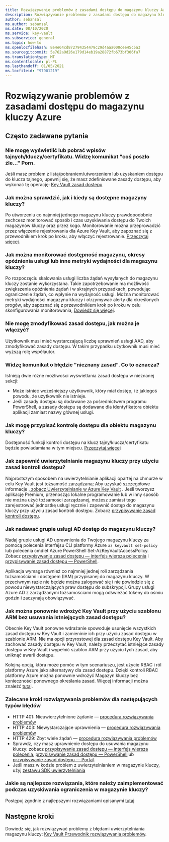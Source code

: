 ```yaml
---
title: Rozwiązywanie problemów z zasadami dostępu do magazynu kluczy Azure
description: Rozwiązywanie problemów z zasadami dostępu do magazynu kluczy Azure
author: sebansal
ms.author: sebansal
ms.date: 08/10/2020
ms.service: key-vault
ms.subservice: general
ms.topic: how-to
ms.openlocfilehash: 8e4e64cd872794354479c29d4aaa000cee45c5a3
ms.sourcegitcommit: 5e762a9d26e179d14eb19a28872fb673bf306fa7
ms.translationtype: MT
ms.contentlocale: pl-PL
ms.lasthandoff: 01/05/2021
ms.locfileid: "97901219"
---
```

# <a name="troubleshooting-azure-key-vault-access-policy-issues"></a>Rozwiązywanie problemów z zasadami dostępu do magazynu kluczy Azure

## <a name="frequently-asked-questions"></a>Często zadawane pytania

### <a name="i-am-not-able-to-list-or-get-secretskeyscertificate-i-am-seeing-something-went-wrong-error"></a>Nie mogę wyświetlić lub pobrać wpisów tajnych/kluczy/certyfikatu. Widzę komunikat "coś poszło źle..." Porn.
Jeśli masz problem z listą/pobraniem/utworzeniem lub uzyskaniem dostępu do klucza tajnego, upewnij się, że masz zdefiniowane zasady dostępu, aby wykonać tę operację: [Key Vault zasad dostępu](https://docs.microsoft.com/azure/key-vault/general/group-permissions-for-apps)

### <a name="how-can-i-identify-how-and-when-key-vaults-are-accessed"></a>Jak można sprawdzić, jak i kiedy są dostępne magazyny kluczy?

Po utworzeniu co najmniej jednego magazynu kluczy prawdopodobnie zechcesz monitorować sposób i czas uzyskiwania dostępu do Twoich magazynów kluczy oraz przez kogo. Monitorowanie można przeprowadzić przez włączenie rejestrowania dla Azure Key Vault, aby zapoznać się z przewodnikiem krok po kroku, aby włączyć rejestrowanie. [Przeczytaj więcej](./logging.md).

### <a name="how-can-i-monitor-vault-availability-service-latency-periods-or-other-performance-metrics-for-key-vault"></a>Jak można monitorować dostępność magazynu, okresy opóźnienia usługi lub inne metryki wydajności dla magazynu kluczy?

Po rozpoczęciu skalowania usługi liczba żądań wysyłanych do magazynu kluczy zostanie wykorzystana. Takie zapotrzebowanie ma możliwość zwiększenia opóźnienia żądań i w skrajnych przypadkach, powodując ograniczenie żądań, co wpłynie na wydajność usługi. Można monitorować metryki wydajności magazynu kluczy i otrzymywać alerty dla określonych progów, aby zapoznać się z przewodnikiem krok po kroku w celu skonfigurowania monitorowania, [Dowiedz się więcej](./alert.md).

### <a name="i-am-not-able-to-modify-access-policy-how-can-it-be-enabled"></a>Nie mogę zmodyfikować zasad dostępu, jak można je włączyć?
Użytkownik musi mieć wystarczającą liczbę uprawnień usługi AAD, aby zmodyfikować zasady dostępu. W takim przypadku użytkownik musi mieć wyższą rolę współautor.

### <a name="i-am-seeing-unknown-policy-error-what-does-that-mean"></a>Widzę komunikat o błędzie "nieznany zasad". Co to oznacza?
Istnieją dwie różne możliwości wyświetlania zasad dostępu w nieznanej sekcji:
* Może istnieć wcześniejszy użytkownik, który miał dostęp, i z jakiegoś powodu, że użytkownik nie istnieje.
* Jeśli zasady dostępu są dodawane za pośrednictwem programu PowerShell, a zasady dostępu są dodawane dla identyfikatora obiektu aplikacji zamiast nazwy głównej usługi.

### <a name="how-can-i-assign-access-control-per-key-vault-object"></a>Jak mogę przypisać kontrolę dostępu dla obiektu magazynu kluczy? 

Dostępność funkcji kontroli dostępu na klucz tajny/klucza/certyfikatu będzie powiadamiana w tym miejscu. [Przeczytaj więcej](https://feedback.azure.com/forums/906355-azure-key-vault/suggestions/32213176-per-secret-key-certificate-access-control)

### <a name="how-can-i-provide-key-vault-authenticate-using-access-control-policy"></a>Jak zapewnić uwierzytelnianie magazynu kluczy przy użyciu zasad kontroli dostępu?

Najprostszym sposobem na uwierzytelnianie aplikacji opartej na chmurze w celu Key Vault jest tożsamość zarządzana; Aby uzyskać szczegółowe informacje [, zobacz Uwierzytelnianie w Azure Key Vault](authentication.md) .
Jeśli tworzysz aplikację Premium, przenosząc lokalne programowanie lub w inny sposób nie można użyć tożsamości zarządzanej, możesz zamiast tego zarejestrować jednostkę usługi ręcznie i zapewnić dostęp do magazynu kluczy przy użyciu zasad kontroli dostępu. Zobacz [przypisywanie zasad kontroli dostępu](assign-access-policy-portal.md).

### <a name="how-can-i-give-the-ad-group-access-to-the-key-vault"></a>Jak nadawać grupie usługi AD dostęp do magazynu kluczy?

Nadaj grupie usługi AD uprawnienia do Twojego magazynu kluczy za pomocą polecenia interfejsu CLI platformy Azure `az keyvault set-policy` lub polecenia cmdlet Azure PowerShell Set-AzKeyVaultAccessPolicy. Zobacz [przypisywanie zasad dostępu — interfejs wiersza polecenia](assign-access-policy-cli.md) i [przypisywanie zasad dostępu — PowerShell](assign-access-policy-powershell.md).

Aplikacja wymaga również co najmniej jednej roli zarządzania tożsamościami i dostępem (IAM) przypisanej do magazynu kluczy. W przeciwnym razie nie będzie można zalogować się i nie powiedzie się z powodu niewystarczających praw dostępu do subskrypcji. Grupy usługi Azure AD z zarządzanymi tożsamościami mogą odświeżać tokeny do ośmiu godzin i zaczynają obowiązywać.

### <a name="how-can-i-redeploy-key-vault-with-arm-template-without-deleting-existing-access-policies"></a>Jak można ponownie wdrożyć Key Vault przy użyciu szablonu ARM bez usuwania istniejących zasad dostępu?

Obecnie Key Vault ponowne wdrażanie spowoduje usunięcie wszystkich zasad dostępu w Key Vault i zamieninie ich przy użyciu zasad dostępu w szablonie ARM. Nie ma opcji przyrostowej dla zasad dostępu Key Vault. Aby zachować zasady dostępu w Key Vault, należy przeczytać istniejące zasady dostępu w Key Vault i wypełnić szablon ARM przy użyciu tych zasad, aby uniknąć awarii dostępu.

Kolejną opcją, która może pomóc w tym scenariuszu, jest użycie RBAC i ról platformy Azure jako alternatywy dla zasad dostępu. Dzięki kontroli RBAC platformy Azure można ponownie wdrożyć Magazyn kluczy bez konieczności ponownego określania zasad. Więcej informacji można znaleźć [tutaj](./rbac-guide.md).

### <a name="recommended-troubleshooting-steps-for-following-error-types"></a>Zalecane kroki rozwiązywania problemów dla następujących typów błędów

* HTTP 401: Nieuwierzytelnione żądanie — [procedura rozwiązywania problemów](rest-error-codes.md#http-401-unauthenticated-request)
* HTTP 403: Niewystarczające uprawnienia — [procedura rozwiązywania problemów](rest-error-codes.md#http-403-insufficient-permissions)
* HTTP 429: Zbyt wiele żądań — [procedura rozwiązywania problemów](rest-error-codes.md#http-429-too-many-requests)
* Sprawdź, czy masz uprawnienie dostępu do usuwania magazynu kluczy: zobacz [przypisywanie zasad dostępu — interfejs wiersza polecenia](assign-access-policy-cli.md), [przypisywanie zasad dostępu — PowerShell](assign-access-policy-powershell.md)lub [przypisywanie zasad dostępu — Portal](assign-access-policy-portal.md).
* Jeśli masz w kodzie problem z uwierzytelnianiem w magazynie kluczy, użyj [zestawu SDK uwierzytelniania](https://azure.github.io/azure-sdk/posts/2020-02-25/defaultazurecredentials.html)

### <a name="what-are-the-best-practices-i-should-implement-when-key-vault-is-getting-throttled"></a>Jakie są najlepsze rozwiązania, które należy zaimplementować podczas uzyskiwania ograniczenia w magazynie kluczy?
Postępuj zgodnie z najlepszymi rozwiązaniami opisanymi [tutaj](overview-throttling.md#how-to-throttle-your-app-in-response-to-service-limits)

## <a name="next-steps"></a>Następne kroki

Dowiedz się, jak rozwiązywać problemy z błędami uwierzytelniania magazynu kluczy: [Key Vault Przewodnik rozwiązywania problemów](rest-error-codes.md).
